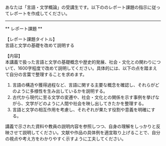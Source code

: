 あなたは「言語・文学概論」の受講生です。以下ののレポート課題の指示に従ってレポートを作成してください。

---------------------------------------
** レポート課題 **

【レポート課題タイトル】  
言語と文学の基礎を改めて説明する

【内容】  
本講義で扱った言語と文学の基礎概念や歴史的発展、社会・文化との関わりについて、1600字程度で改めて説明してください。具体的には、以下の点を踏まえて自分の言葉で整理することを求めます。  

1) 言語の構造や獲得過程など、言語に関する主要な概念を確認し、それらがどのように多様性を生み出しているかを説明する。  
2) 古代から現代に至る文学の変遷や、社会・文化との関係を示す事例を挙げながら、文学がどのように人間や社会を映し出してきたかを整理する。  
3) 言語と文学の相互作用を考慮し、それぞれが果たす役割や意義を明確にする。  

講義で示された資料や教員の説明内容を参照しつつ、自身の理解をしっかりと反映させて説明してください。文献や作品の具体例を適宜取り上げることで、自分の視点や考え方をわかりやすく示すように工夫してください。